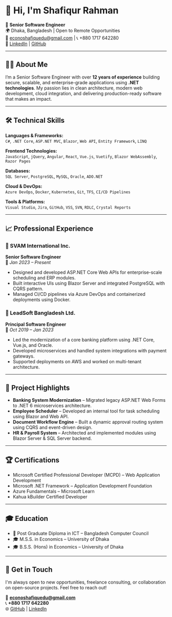 # 👋 Hi, I'm Shafiqur Rahman

💼 **Senior Software Engineer**  
🌍 Dhaka, Bangladesh | Open to Remote Opportunities  
📧 econoshafiquedu@gmail.com | 📞 +880 1717 642280  
🔗 [LinkedIn](https://www.linkedin.com/in/shafiquedu/) | [GitHub](https://github.com/shafiqurrahman-web)

---

## 👨‍💻 About Me

I’m a Senior Software Engineer with over **12 years of experience** building secure, scalable, and enterprise-grade applications using **.NET technologies**. My passion lies in clean architecture, modern web development, cloud integration, and delivering production-ready software that makes an impact.

---

## 🛠️ Technical Skills

**Languages & Frameworks:**  
`C#`, `.NET Core`, `ASP.NET MVC`, `Blazor`, `Web API`, `Entity Framework`, `LINQ`

**Frontend Technologies:**  
`JavaScript`, `jQuery`, `Angular`, `React`, `Vue.js`, `Vuetify`, `Blazor WebAssembly`, `Razor Pages`

**Databases:**  
`SQL Server`, `PostgreSQL`, `MySQL`, `Oracle`, `ADO.NET`

**Cloud & DevOps:**  
`Azure DevOps`, `Docker`, `Kubernetes`, `Git`, `TFS`, `CI/CD Pipelines`

**Tools & Platforms:**  
`Visual Studio`, `Jira`, `GitHub`, `VSS`, `SVN`, `RDLC`, `Crystal Reports`

---

## 📈 Professional Experience

### 💼 SVAM International Inc.  
**Senior Software Engineer**  
📅 *Jan 2023 – Present*  
- Designed and developed ASP.NET Core Web APIs for enterprise-scale scheduling and ERP modules.  
- Built interactive UIs using Blazor Server and integrated PostgreSQL with CQRS pattern.  
- Managed CI/CD pipelines via Azure DevOps and containerized deployments using Docker.

### 💼 LeadSoft Bangladesh Ltd.  
**Principal Software Engineer**  
📅 *Oct 2019 – Jan 2023*  
- Led the modernization of a core banking platform using .NET Core, Vue.js, and Oracle.  
- Developed microservices and handled system integrations with payment gateways.  
- Supported deployments on AWS and worked on multi-tenant architecture.

---

## 📂 Project Highlights

- **Banking System Modernization** – Migrated legacy ASP.NET Web Forms to .NET 6 microservices architecture.
- **Employee Scheduler** – Developed an internal tool for task scheduling using Blazor and Web API.
- **Document Workflow Engine** – Built a dynamic approval routing system using CQRS and event-driven design.
- **HR & Payroll System** – Architected and implemented modules using Blazor Server & SQL Server backend.

---

## 🏆 Certifications

- Microsoft Certified Professional Developer (MCPD) – Web Application Development
- Microsoft .NET Framework – Application Development Foundation
- Azure Fundamentals – Microsoft Learn
- Kahua kBuilder Certified Developer

---

## 🎓 Education

- 📜 Post Graduate Diploma in ICT – Bangladesh Computer Council  
- 🎓 M.S.S. in Economics – University of Dhaka  
- 🎓 B.S.S. (Hons) in Economics – University of Dhaka

---

## 💬 Get in Touch

I'm always open to new opportunities, freelance consulting, or collaboration on open-source projects. Feel free to reach out!

📧 **econoshafiquedu@gmail.com**  
📞 **+880 1717 642280**  
🌐 [GitHub](https://github.com/shafiqurrahman-web) |  [LinkedIn](https://www.linkedin.com/in/shafiquedu/)


